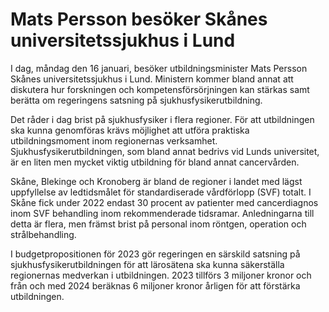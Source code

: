 # Mats Persson besöker Skånes universitetssjukhus i Lund

I dag, måndag den 16 januari, besöker utbildningsminister Mats Persson Skånes universitetssjukhus i Lund. Ministern kommer bland annat att diskutera hur forskningen och kompetensförsörjningen kan stärkas samt berätta om regeringens satsning på sjukhusfysikerutbildning.

Det råder i dag brist på sjukhusfysiker i flera regioner. För att utbildningen ska kunna genomföras krävs möjlighet att utföra praktiska utbildningsmoment inom regionernas verksamhet. Sjukhusfysikerutbildningen, som bland annat bedrivs vid Lunds universitet, är en liten men mycket viktig utbildning för bland annat cancervården.

Skåne, Blekinge och Kronoberg är bland de regioner i landet med lägst uppfyllelse av ledtidsmålet för standardiserade vårdförlopp (SVF) totalt. I Skåne fick under 2022 endast 30 procent av patienter med cancerdiagnos inom SVF behandling inom rekommenderade tidsramar. Anledningarna till detta är flera, men främst brist på personal inom röntgen, operation och strålbehandling.

I budgetpropositionen för 2023 gör regeringen en särskild satsning på sjukhusfysikerutbildningen för att lärosätena ska kunna säkerställa regionernas medverkan i utbildningen. 2023 tillförs 3 miljoner kronor och från och med 2024 beräknas 6 miljoner kronor årligen för att förstärka utbildningen.
